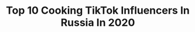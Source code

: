 ---
title: Top 10 Cooking TikTok Influencers In Russia In 2020
description: >-
  Find top cooking TikTok influencers in Russia in 2020. Most popular hashtags: #cooking #cookies #covid19 #skincare.
platform: TikTok
profiles:
  - username: "almiga_cake"
    fullname: >-
      Альбина Исламова
    location: "Russia"
    followers: 66701
    engagement: 682
    commentsToLikes: 0.007111
    id: cka610ea4td5m0i78h9blfxeu
    verified: false
    hashtags: "#sketch, #sketching"
  - username: "toonylly"
    fullname: >-
      ☁️𝒥𝓊𝓁𝒾𝓎𝒶☁️
    location: "Russia"
    followers: 39109
    engagement: 2048
    commentsToLikes: 0.038525
    id: ckafuyhjlch6b0i78u4ax32dk
    verified: false
    hashtags: "#vscolist, #wallpaper, #tropical, #smoothiebowl"
  - username: "timmy_team"
    fullname: >-
      Timmy Team
    location: "Russia"
    followers: 355971
    engagement: 2082
    commentsToLikes: 0.018246
    id: ck8qfbmssw6xs0j789powpcpz
    verified: false
    hashtags: "#musiclives, #acnh, #mycrib, #spacethings"
  - username: "anicrazy17_"
    fullname: >-
      Manga Prof
    location: "Russia"
    followers: 181350
    engagement: 2095
    commentsToLikes: 0.010711
    id: ck8j7doyvdxza0j78ztk578qp
    verified: false
    hashtags: "#yaoimanga, #killua, #hanter, #friends"
  - username: "thayers_x_routines"
    fullname: >-
      ★ 𝔱𝔥𝔞𝔶𝔢𝔯𝔰 ★
    location: "Russia"
    followers: 8008
    engagement: 1911
    commentsToLikes: 0.019168
    id: ckaftrkj86jex0i786oywfdfe
    verified: false
    hashtags: "#serial, #workroutine, #shadowhunters, #cosmetics"
  - username: "vsco_giirrll"
    fullname: >-
      aesthetic
    location: "Russia"
    followers: 6060
    engagement: 2285
    commentsToLikes: 0.016535
    id: ckaftri1d6ip20i788efupe8y
    verified: false
    hashtags: "#beauty, #sport, #time, #beautiful"
  - username: "datmoss"
    fullname: >-
      julia moss
    location: "Russia"
    followers: 39580
    engagement: 1773
    commentsToLikes: 0.015889
    id: ck8qeijq8spei0j782cders1w
    verified: false
    hashtags: "#shepardspie, #stigmata, #beautyglazed, #16personalities"
  - username: "qylek"
    fullname: >-
      КОЛЁК
    location: "Russia"
    followers: 179645
    engagement: 1173
    commentsToLikes: 0.024017
    id: cka5z10twknvf0i78p4iedxbx
    verified: false
    hashtags: "#parkour, #chelyabinsk, #covid19, #sport"
  - username: "maro_mang"
    fullname: >-
      Marianna Paraskevova
    location: "Russia"
    followers: 72147
    engagement: 784
    commentsToLikes: 0.020087
    id: ck81qv7vfk55h0j78115yqa3s
    verified: false
    hashtags: "#boredathome, #freshmydance, #jimin, #filter"
  - username: "mariagirich"
    fullname: >-
      Mariagirich
    location: "Russia"
    followers: 24475
    engagement: 1356
    commentsToLikes: 0.011540
    id: ck8kg22s3goe90j780tcvh3ow
    verified: false
    hashtags: "#idiot, #live, #asmr, #food"
---